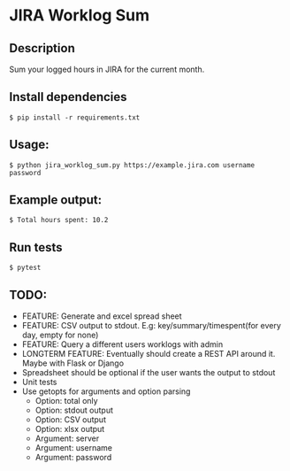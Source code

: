 JIRA Worklog Sum
================

## Description

Sum your logged hours in JIRA for the current month.

## Install dependencies
```
$ pip install -r requirements.txt
```

## Usage:
```
$ python jira_worklog_sum.py https://example.jira.com username password
```

## Example output:
```
$ Total hours spent: 10.2
```

## Run tests
```
$ pytest
```

## TODO:
  * FEATURE: Generate and excel spread sheet
  * FEATURE: CSV output to stdout. E.g: key/summary/timespent(for every day, empty for none)
  * FEATURE: Query a different users worklogs with admin
  * LONGTERM FEATURE: Eventually should create a REST API around it. Maybe with Flask or Django
  * Spreadsheet should be optional if the user wants the output to stdout
  * Unit tests
  * Use getopts for arguments and option parsing
    * Option: total only
    * Option: stdout output
    * Option: CSV output
    * Option: xlsx output
    * Argument: server
    * Argument: username
    * Argument: password
